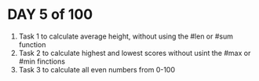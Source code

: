 # DAY 5 of 100
1. Task 1 to calculate average height, without using the #len or #sum function
2. Task 2 to calculate highest and lowest scores without usint the #max or #min finctions
3. Task 3 to calculate all even numbers from 0-100 
